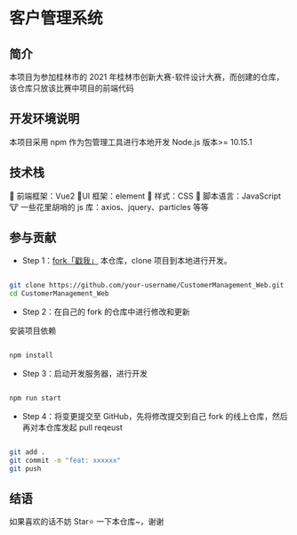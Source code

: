 # 客户管理系统

## 简介

本项目为参加桂林市的 2021 年桂林市创新大赛-软件设计大赛，而创建的仓库，该仓库只放该比赛中项目的前端代码

## 开发环境说明

本项目采用 npm 作为包管理工具进行本地开发
Node.js 版本>= 10.15.1

## 技术栈

🐐 前端框架：Vue2
🐢UI 框架：element
🦔 样式：CSS
🦨 脚本语言：JavaScript
🐮 一些花里胡哨的 js 库：axios、jquery、particles 等等

## 参与贡献

- Step 1：[fork「戳我」](https://github.com/redhat123456/CustomerManagement_Web/fork) 本仓库，clone 项目到本地进行开发。

```bash

git clone https://github.com/your-username/CustomerManagement_Web.git
cd CustomerManagement_Web

```

- Step 2：在自己的 fork 的仓库中进行修改和更新

安装项目依赖

```bash

npm install

```

- Step 3：启动开发服务器，进行开发

```bash

npm run start

```

- Step 4：将变更提交至 GitHub，先将修改提交到自己 fork 的线上仓库，然后再对本仓库发起 pull reqeust

```bash

git add .
git commit -m "feat: xxxxxx"
git push

```

## 结语

如果喜欢的话不妨 Star⭐ 一下本仓库~，谢谢
